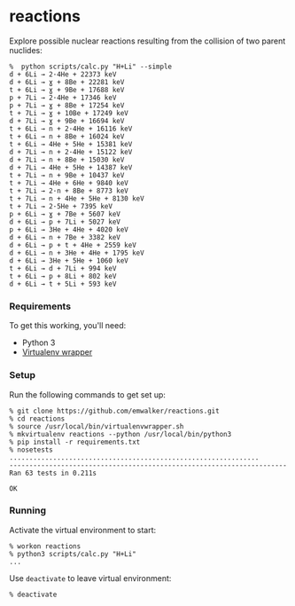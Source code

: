 reactions
======

Explore possible nuclear reactions resulting from the collision of two parent nuclides:

```
%  python scripts/calc.py "H+Li" --simple
d + 6Li → 2·4He + 22373 keV
d + 6Li → ɣ + 8Be + 22281 keV
t + 6Li → ɣ + 9Be + 17688 keV
p + 7Li → 2·4He + 17346 keV
p + 7Li → ɣ + 8Be + 17254 keV
t + 7Li → ɣ + 10Be + 17249 keV
d + 7Li → ɣ + 9Be + 16694 keV
t + 6Li → n + 2·4He + 16116 keV
t + 6Li → n + 8Be + 16024 keV
t + 6Li → 4He + 5He + 15381 keV
d + 7Li → n + 2·4He + 15122 keV
d + 7Li → n + 8Be + 15030 keV
d + 7Li → 4He + 5He + 14387 keV
t + 7Li → n + 9Be + 10437 keV
t + 7Li → 4He + 6He + 9840 keV
t + 7Li → 2·n + 8Be + 8773 keV
t + 7Li → n + 4He + 5He + 8130 keV
t + 7Li → 2·5He + 7395 keV
p + 6Li → ɣ + 7Be + 5607 keV
d + 6Li → p + 7Li + 5027 keV
p + 6Li → 3He + 4He + 4020 keV
d + 6Li → n + 7Be + 3382 keV
d + 6Li → p + t + 4He + 2559 keV
d + 6Li → n + 3He + 4He + 1795 keV
d + 6Li → 3He + 5He + 1060 keV
t + 6Li → d + 7Li + 994 keV
t + 6Li → p + 8Li + 802 keV
d + 6Li → t + 5Li + 593 keV
```


### Requirements

To get this working, you'll need:
* Python 3
* [Virtualenv wrapper](https://virtualenvwrapper.readthedocs.org/en/latest/)

### Setup

Run the following commands to get set up:

```
% git clone https://github.com/emwalker/reactions.git
% cd reactions
% source /usr/local/bin/virtualenvwrapper.sh
% mkvirtualenv reactions --python /usr/local/bin/python3
% pip install -r requirements.txt
% nosetests
...............................................................
----------------------------------------------------------------------
Ran 63 tests in 0.211s

OK
```

### Running

Activate the virtual environment to start:
```
% workon reactions
% python3 scripts/calc.py "H+Li"
...
```

Use `deactivate` to leave virtual environment:
```
% deactivate
```
